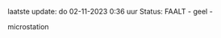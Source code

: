 laatste update: 
do 02-11-2023  0:36   uur 
Status: FAALT - geel - 
<div class="service Y">microstation</div>